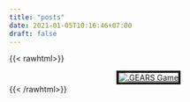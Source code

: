 ```yaml
---
title: "posts"
date: 2021-01-05T10:16:46+07:00
draft: false
---
```

 {{< rawhtml>}}
<div align="center">
    <a href="/posts/games/"> <img src="/img/home.png" alt=".GEARS Game" hspace="0" vspace="0" border="4"></a>
</div>
 {{< /rawhtml>}}